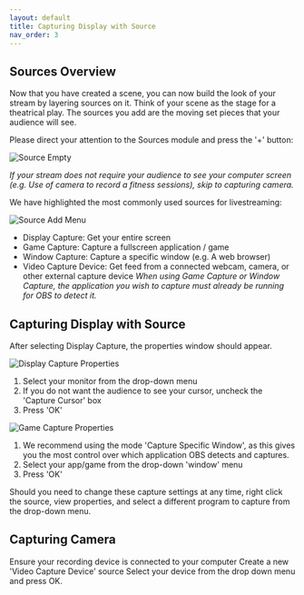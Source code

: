 ```yaml
---
layout: default
title: Capturing Display with Source
nav_order: 3
---
```


## Sources Overview

Now that you have created a scene, you can now build the look of your stream by layering sources on it.
Think of your scene as the stage for a theatrical play. The sources you add are the moving set pieces that your audience will see.

Please direct your attention to the Sources module and press the '+' button: 

![Source Empty](https://pazcharles02.github.io/OBS-and-Twitch-Livestreaming/assets/images/Source_Empty.png?raw=true)

*If your stream does not require your audience to see your computer screen (e.g. Use of camera to record a fitness sessions), skip to capturing camera.*


We have highlighted the most commonly used sources for livestreaming:

![Source Add Menu](https://pazcharles02.github.io/OBS-and-Twitch-Livestreaming/assets/images/Source_add_menu.png?raw=true)
- Display Capture: Get your entire screen
- Game Capture: Capture a fullscreen application / game
- Window Capture: Capture a specific window (e.g. A web browser)
- Video Capture Device: Get feed from a connected webcam, camera, or other external capture device
*When using Game Capture or Window Capture, the application you wish to capture must already be running for OBS to detect it.*

## Capturing Display with Source

After selecting Display Capture, the properties window should appear.

![Display Capture Properties](https://pazcharles02.github.io/OBS-and-Twitch-Livestreaming/assets/images/Source_Display_Properties.png?raw=true)
1. Select your monitor from the drop-down menu
2. If you do not want the audience to see your cursor, uncheck the 'Capture Cursor' box
3. Press 'OK'


![Game Capture Properties](https://pazcharles02.github.io/OBS-and-Twitch-Livestreaming/assets/images/GameCaptureProperties.png?raw=true)

1. We recommend using the mode 'Capture Specific Window', as this gives you the most control over which application OBS detects and captures.
2. Select your app/game from the drop-down 'window' menu
3. Press 'OK'

Should you need to change these capture settings at any time, right click the source, view properties, and select a different program to capture from the drop-down menu.

## Capturing Camera

Ensure your recording device is connected to your computer
Create a new 'Video Capture Device' source
Select your device from the drop down menu and press OK.

